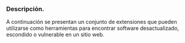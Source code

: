 ### Descripción.

A continuación se presentan un conjunto de extensiones que pueden utilizarse como herramientas para encontrar software desactualizado, escondido o vulnerable en un sitio web.